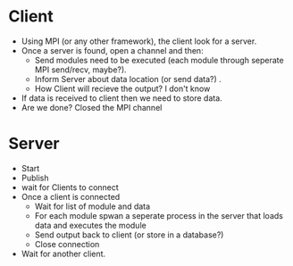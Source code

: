 # Client 
  - Using MPI (or any other framework), the client look for a server. 
  - Once a server is found, open a channel and then:
    - Send modules need to be executed (each module through seperate MPI send/recv, maybe?). 
    - Inform Server about data location (or send data?) . 
    - How Client will recieve the output? I don't know
  - If data is received to client then we need to store data. 
  - Are we done? Closed the MPI channel
# Server
  - Start
  - Publish  
  - wait for Clients to connect
  - Once a client is connected 
    - Wait for list of module and data
    - For each module spwan a seperate process in the server that loads data and executes the module
    - Send output back to client (or store in a database?) 
    - Close connection
  - Wait for another client. 






